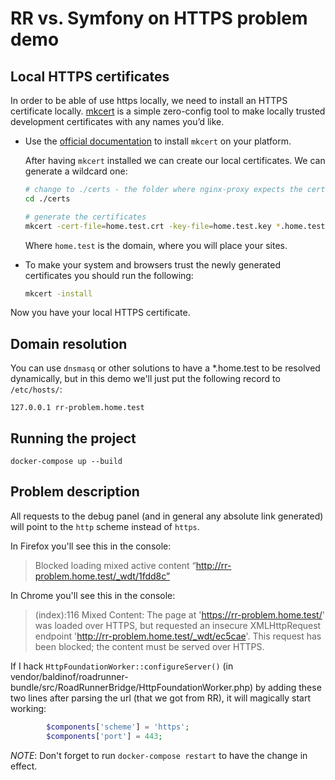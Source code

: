 # RR vs. Symfony on HTTPS problem demo

## Local HTTPS certificates

In order to be able of use https locally, we need to install an HTTPS certificate
locally. [mkcert][mkcert] is a simple zero-config tool to make locally trusted
development certificates with any names you’d like.

* Use the [official documentation][mkcert-docs] to install `mkcert` on your
platform.

    After having `mkcert` installed we can create our local certificates. We can generate a wildcard one:

    ```bash
    # change to ./certs - the folder where nginx-proxy expects the certificates
    cd ./certs
  
    # generate the certificates
    mkcert -cert-file=home.test.crt -key-file=home.test.key *.home.test
    ```

    Where `home.test` is the domain, where you will place your sites.

* To make your system and browsers trust the newly generated certificates you
should run the following:

    ```bash
    mkcert -install
    ```

Now you have your local HTTPS certificate.


## Domain resolution

You can use `dnsmasq` or other solutions to have a *.home.test to be resolved dynamically, but in this demo we'll just put the following record to `/etc/hosts/`:

```
127.0.0.1 rr-problem.home.test
```

## Running the project

```
docker-compose up --build
```

## Problem description

All requests to the debug panel (and in general any absolute link generated) will point to the `http` scheme instead of `https`.

In Firefox you'll see this in the console:

> Blocked loading mixed active content “http://rr-problem.home.test/_wdt/1fdd8c”

In Chrome you'll see this in the console:

> (index):116 Mixed Content: The page at 'https://rr-problem.home.test/' was loaded over HTTPS, but requested an insecure XMLHttpRequest endpoint 'http://rr-problem.home.test/_wdt/ec5cae'. This request has been blocked; the content must be served over HTTPS.

If I hack `HttpFoundationWorker::configureServer()` (in vendor/baldinof/roadrunner-bundle/src/RoadRunnerBridge/HttpFoundationWorker.php) by adding these two lines after parsing the url (that we got from RR), it will magically start working:

```php
        $components['scheme'] = 'https';
        $components['port'] = 443;
```

*NOTE*: Don't forget to run `docker-compose restart` to have the change in effect.

[nginx-proxy-docs]: https://github.com/nginx-proxy/nginx-proxy#usage
[mkcert]: https://github.com/FiloSottile/mkcert
[mkcert-docs]: https://github.com/FiloSottile/mkcert#installation
